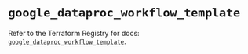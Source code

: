 # `google_dataproc_workflow_template`

Refer to the Terraform Registry for docs: [`google_dataproc_workflow_template`](https://registry.terraform.io/providers/hashicorp/google-beta/6.5.0/docs/resources/google_dataproc_workflow_template).
